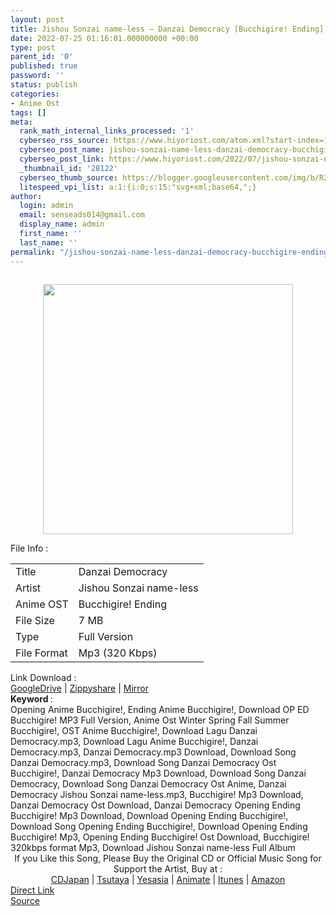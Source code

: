 ```yaml
---
layout: post
title: Jishou Sonzai name-less – Danzai Democracy [Bucchigire! Ending]
date: 2022-07-25 01:16:01.000000000 +00:00
type: post
parent_id: '0'
published: true
password: ''
status: publish
categories:
- Anime Ost
tags: []
meta:
  rank_math_internal_links_processed: '1'
  cyberseo_rss_source: https://www.hiyoriost.com/atom.xml?start-index=1
  cyberseo_post_name: jishou-sonzai-name-less-danzai-democracy-bucchigire-ending
  cyberseo_post_link: https://www.hiyoriost.com/2022/07/jishou-sonzai-name-less-danzai.html
  _thumbnail_id: '28122'
  cyberseo_thumb_source: https://blogger.googleusercontent.com/img/b/R29vZ2xl/AVvXsEimzO9YjujxpINPuQMpQISdK1DTiGYEw95zXv0m7fZu696RnfgJan9Xjr9YjkxiIyQQ_50Ig-fmBztNsbZOAkCMpnIJQSzviRnJundQSE2p9t1-dIAqKuNXt2As-cC0glRz8QN25UyiqJsSDCMLuJc6jL_ne7eYuDhW68DSZD-EnsWHLpclBNj8pnG6/s400/cover%20%2829%29.jpg
  litespeed_vpi_list: a:1:{i:0;s:15:"svg+xml;base64,";}
author:
  login: admin
  email: senseads014@gmail.com
  display_name: admin
  first_name: ''
  last_name: ''
permalink: "/jishou-sonzai-name-less-danzai-democracy-bucchigire-ending/"
---
```

<div class="separator" style="clear: both"><a href="https://blogger.googleusercontent.com/img/b/R29vZ2xl/AVvXsEimzO9YjujxpINPuQMpQISdK1DTiGYEw95zXv0m7fZu696RnfgJan9Xjr9YjkxiIyQQ_50Ig-fmBztNsbZOAkCMpnIJQSzviRnJundQSE2p9t1-dIAqKuNXt2As-cC0glRz8QN25UyiqJsSDCMLuJc6jL_ne7eYuDhW68DSZD-EnsWHLpclBNj8pnG6/s600/cover%20%2829%29.jpg" style="display: block;padding: 1em 0;text-align: center"><img alt border="0" data-original-height="600" data-original-width="600" src="{{ site.baseurl }}/assets/2022/07/cover%20%2829%29.jpg" width="400" /></a></div>
<div class="linkdownload">File Info : </div>
<div class="info2" id="Info">
<table>
<tbody>
<tr>
<td class="tablex">Title </td>
<td>Danzai Democracy</td>
</tr>
<tr>
<td class="tablex">Artist </td>
<td>Jishou Sonzai name-less</td>
</tr>
<tr>
<td class="tablex">Anime OST </td>
<td>Bucchigire! Ending</td>
</tr>
<tr>
<td class="tablex">File Size </td>
<td>7 MB</td>
</tr>
<tr>
<td class="tablex">Type </td>
<td>Full Version</td>
</tr>
<tr>
<td class="tablex">File Format </td>
<td>Mp3 (320 Kbps)</td>
</tr>
</tbody>
</table>
</div>
<div class="linkdownload">Link Download : </div>
<div class="listdl"><a href="https://drive.google.com/file/d/1Rk7cUPyjiX1NOsSI_ogcQXWfvbCK3RLQ/view?usp=drivesdk" rel="nofollow noopener" target="_blank">GoogleDrive</a> | <a href="https://www70.zippyshare.com/v/u4AIRfhO/file.html" rel="nofollow noopener" target="_blank">Zippyshare</a> | <a href="https://mir.cr/OIW3L0MW" rel="nofollow noopener" target="_blank">Mirror</a></div>
<div class="keywordz"><b>Keyword </b> :
<div class="tagser">Opening Anime Bucchigire!, Ending Anime Bucchigire!, Download OP ED Bucchigire! MP3 Full Version, Anime Ost Winter Spring Fall Summer Bucchigire!, OST Anime Bucchigire!, Download Lagu Danzai Democracy.mp3, Download Lagu Anime Bucchigire!, Danzai Democracy.mp3, Danzai Democracy.mp3 Download, Download Song Danzai Democracy.mp3, Download Song Danzai Democracy Ost Bucchigire!, Danzai Democracy Mp3 Download, Download Song Danzai Democracy, Download Song Danzai Democracy Ost Anime, Danzai Democracy Jishou Sonzai name-less.mp3, Bucchigire! Mp3 Download, Danzai Democracy Ost Download, Danzai Democracy Opening Ending Bucchigire! Mp3 Download, Download Opening Ending Bucchigire!, Download Song Opening Ending Bucchigire!, Download Opening Ending Bucchigire! Mp3, Opening Ending Bucchigire! Ost Download, Bucchigire! 320kbps format Mp3, Download Jishou Sonzai name-less Full Album</div>
</div>
<div class="buycd" align="center">If you Like this Song, Please Buy the Original CD or Official Music Song for Support the Artist, Buy at : <br /><a href="https://www.cdjapan.co.jp/" target="_blank" rel="noopener">CDJapan</a> | <a href="https://shop.tsutaya.co.jp/" target="_blank" rel="noopener">Tsutaya</a> | <a href="https://www.yesasia.com/" target="_blank" rel="noopener">Yesasia</a> | <a href="https://www.animate-onlineshop.jp/" target="_blank" rel="noopener">Animate</a> | <a href="https://www.apple.com/jp/itunes" target="_blank" rel="noopener">Itunes</a> | <a href="https://amazon.co.jp/" target="_blank" rel="noopener">Amazon</a>
</div>
<div class="divbtn"> <a href="https://handymansurrender.com/fihup8buzv?key=94550f7ce39444073321dde3b8782f97" class="btn"><i class="fa fa-download"></i> Direct Link</a> <br /><a href="https://www.hiyoriost.com/2022/07/jishou-sonzai-name-less-danzai.html">Source</a> </div>
